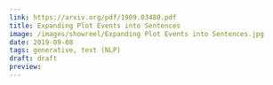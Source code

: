 ```yaml
---
link: https://arxiv.org/pdf/1909.03480.pdf
title: Expanding Plot Events into Sentences
image: /images/showreel/Expanding Plot Events into Sentences.jpg
date: 2019-09-08
tags: generative, text (NLP)
draft: draft
preview:
---
```



